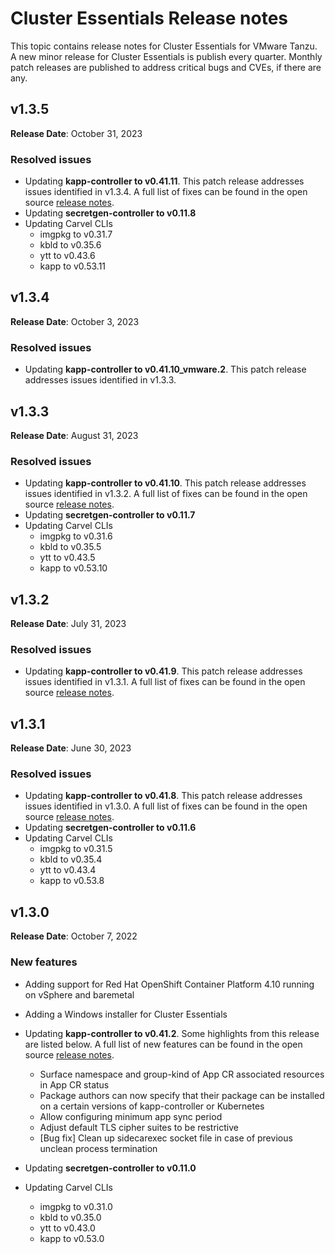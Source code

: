 # Cluster Essentials Release notes

This topic contains release notes for Cluster Essentials for VMware Tanzu. A new minor release for Cluster Essentials is publish every quarter. Monthly patch releases are published to address critical bugs and CVEs, if there are any.

## <a id='1-3-5'></a> v1.3.5

**Release Date**: October 31, 2023

### <a id='1-3-5-resolved-issues'></a> Resolved issues

* Updating **kapp-controller to v0.41.11**. This patch release addresses issues identified in v1.3.4. A full list of fixes can be found in the open source [release notes](https://github.com/vmware-tanzu/carvel-kapp-controller/releases/tag/v0.41.11).
* Updating **secretgen-controller to v0.11.8**
* Updating Carvel CLIs
  * imgpkg to v0.31.7
  * kbld to v0.35.6
  * ytt to v0.43.6
  * kapp to v0.53.11

## <a id='1-3-4'></a> v1.3.4

**Release Date**: October 3, 2023

### <a id='1-3-4-resolved-issues'></a> Resolved issues

* Updating **kapp-controller to v0.41.10_vmware.2**. This patch release addresses issues identified in v1.3.3.

## <a id='1-3-3'></a> v1.3.3

**Release Date**: August 31, 2023

### <a id='1-3-3-resolved-issues'></a> Resolved issues

* Updating **kapp-controller to v0.41.10**. This patch release addresses issues identified in v1.3.2. A full list of fixes can be found in the open source [release notes](https://github.com/vmware-tanzu/carvel-kapp-controller/releases/tag/v0.41.10).
* Updating **secretgen-controller to v0.11.7**
* Updating Carvel CLIs
  * imgpkg to v0.31.6
  * kbld to v0.35.5
  * ytt to v0.43.5
  * kapp to v0.53.10

## <a id='1-3-2'></a> v1.3.2

**Release Date**: July 31, 2023

### <a id='1-3-2-resolved-issues'></a> Resolved issues

* Updating **kapp-controller to v0.41.9**. This patch release addresses issues identified in v1.3.1. A full list of fixes can be found in the open source [release notes](https://github.com/vmware-tanzu/carvel-kapp-controller/releases/tag/v0.41.9).

## <a id='1-3-1'></a> v1.3.1

**Release Date**: June 30, 2023

### <a id='1-3-1-resolved-issues'></a> Resolved issues

* Updating **kapp-controller to v0.41.8**. This patch release addresses issues identified in v1.3.0. A full list of fixes can be found in the open source [release notes](https://github.com/vmware-tanzu/carvel-kapp-controller/releases/tag/v0.41.8).
* Updating **secretgen-controller to v0.11.6**
* Updating Carvel CLIs
  * imgpkg to v0.31.5
  * kbld to v0.35.4
  * ytt to v0.43.4
  * kapp to v0.53.8

## <a id='1-3'></a> v1.3.0

**Release Date**: October 7, 2022

### <a id='1-3-new-features'></a> New features

* Adding support for Red Hat OpenShift Container Platform 4.10 running on vSphere and baremetal
* Adding a Windows installer for Cluster Essentials

* Updating **kapp-controller to v0.41.2**. Some highlights from this release are listed below. A full list of new features can be found in the open source [release notes](https://github.com/vmware-tanzu/carvel-kapp-controller/releases).
  * Surface namespace and group-kind of App CR associated resources in App CR status
  * Package authors can now specify that their package can be installed on a certain versions of kapp-controller or Kubernetes
  * Allow configuring minimum app sync period
  * Adjust default TLS cipher suites to be restrictive
  * [Bug fix] Clean up sidecarexec socket file in case of previous unclean process termination

* Updating **secretgen-controller to v0.11.0**

* Updating Carvel CLIs
  * imgpkg to v0.31.0
  * kbld to v0.35.0 
  * ytt to v0.43.0 
  * kapp to v0.53.0
